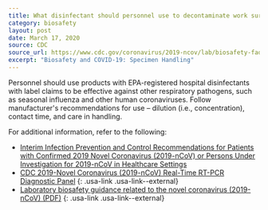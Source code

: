```yaml
---
title: What disinfectant should personnel use to decontaminate work surfaces?
category: biosafety
layout: post
date: March 17, 2020
source: CDC
source_url: https://www.cdc.gov/coronavirus/2019-ncov/lab/biosafety-faqs.html
excerpt: "Biosafety and COVID-19: Specimen Handling"
---
```


Personnel should use products with EPA-registered hospital disinfectants with label claims to be effective against other respiratory pathogens, such as seasonal influenza and other human coronaviruses. Follow manufacturer's recommendations for use – dilution (i.e., concentration), contact time, and care in handling.

For additional information, refer to the following:

* [Interim Infection Prevention and Control Recommendations for Patients with Confirmed 2019 Novel Coronavirus (2019-nCoV) or Persons Under Investigation for 2019-nCoV in Healthcare Settings](https://www.cdc.gov/coronavirus/2019-nCoV/hcp/infection-control.html)
* [CDC 2019-Novel Coronavirus (2019-nCoV) Real-Time RT-PCR Diagnostic Panel](https://www.fda.gov/media/134922/download)
{: .usa-link .usa-link--external}
* [Laboratory biosafety guidance related to the novel coronavirus (2019-nCoV) (PDF)](https://www.who.int/docs/default-source/coronaviruse/laboratory-biosafety-novel-coronavirus-version-1-1.pdf?sfvrsn=912a9847_2)
{: .usa-link .usa-link--external}